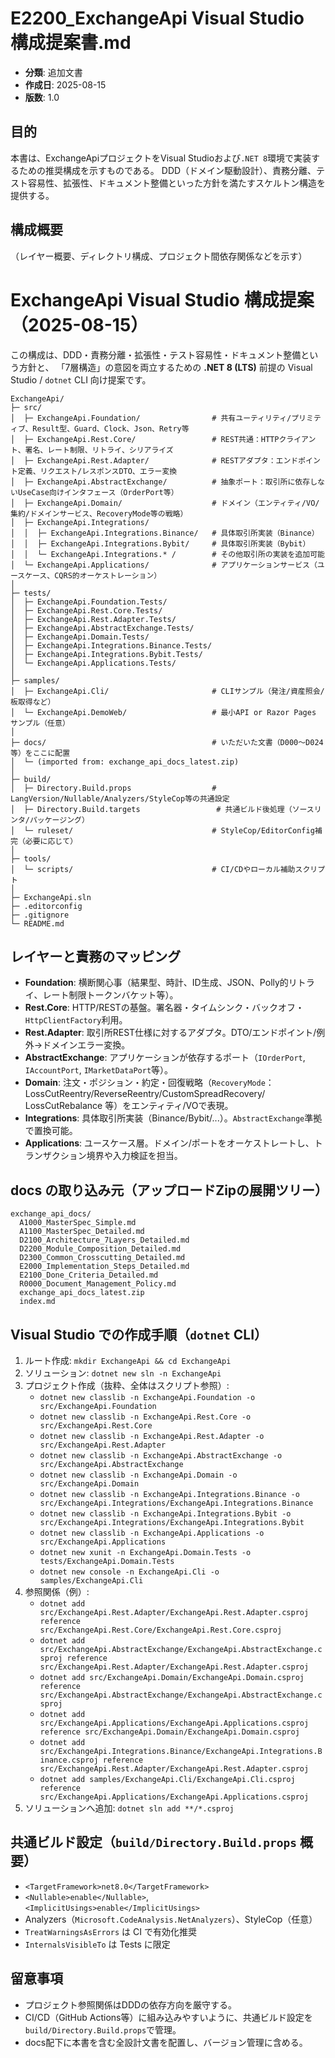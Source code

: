# E2200\_ExchangeApi Visual Studio 構成提案書.md

- **分類**: 追加文書
- **作成日**: 2025-08-15
- **版数**: 1.0

## 目的

本書は、ExchangeApiプロジェクトをVisual Studioおよび`.NET 8`環境で実装するための推奨構成を示すものである。 DDD（ドメイン駆動設計）、責務分離、テスト容易性、拡張性、ドキュメント整備といった方針を満たすスケルトン構造を提供する。

## 構成概要

（レイヤー概要、ディレクトリ構成、プロジェクト間依存関係などを示す）

# ExchangeApi Visual Studio 構成提案（2025-08-15）

この構成は、DDD・責務分離・拡張性・テスト容易性・ドキュメント整備という方針と、 「7層構造」の意図を両立するための **.NET 8 (LTS)** 前提の Visual Studio / `dotnet` CLI 向け提案です。

```
ExchangeApi/
├─ src/
│  ├─ ExchangeApi.Foundation/                # 共有ユーティリティ/プリミティブ、Result型、Guard、Clock、Json、Retry等
│  ├─ ExchangeApi.Rest.Core/                 # REST共通：HTTPクライアント、署名、レート制限、リトライ、シリアライズ
│  ├─ ExchangeApi.Rest.Adapter/              # RESTアダプタ：エンドポイント定義、リクエスト/レスポンスDTO、エラー変換
│  ├─ ExchangeApi.AbstractExchange/          # 抽象ポート：取引所に依存しないUseCase向けインタフェース（OrderPort等）
│  ├─ ExchangeApi.Domain/                    # ドメイン（エンティティ/VO/集約/ドメインサービス、RecoveryMode等の戦略）
│  ├─ ExchangeApi.Integrations/
│  │  ├─ ExchangeApi.Integrations.Binance/   # 具体取引所実装（Binance）
│  │  ├─ ExchangeApi.Integrations.Bybit/     # 具体取引所実装（Bybit）
│  │  └─ ExchangeApi.Integrations.* /        # その他取引所の実装を追加可能
│  └─ ExchangeApi.Applications/              # アプリケーションサービス（ユースケース、CQRS的オーケストレーション）
│
├─ tests/
│  ├─ ExchangeApi.Foundation.Tests/
│  ├─ ExchangeApi.Rest.Core.Tests/
│  ├─ ExchangeApi.Rest.Adapter.Tests/
│  ├─ ExchangeApi.AbstractExchange.Tests/
│  ├─ ExchangeApi.Domain.Tests/
│  ├─ ExchangeApi.Integrations.Binance.Tests/
│  ├─ ExchangeApi.Integrations.Bybit.Tests/
│  └─ ExchangeApi.Applications.Tests/
│
├─ samples/
│  ├─ ExchangeApi.Cli/                       # CLIサンプル（発注/資産照会/板取得など）
│  └─ ExchangeApi.DemoWeb/                   # 最小API or Razor Pages サンプル（任意）
│
├─ docs/                                     # いただいた文書（D000〜D024等）をここに配置
│  └─ (imported from: exchange_api_docs_latest.zip)
│
├─ build/
│  ├─ Directory.Build.props                  # LangVersion/Nullable/Analyzers/StyleCop等の共通設定
│  ├─ Directory.Build.targets                 # 共通ビルド後処理（ソースリンタ/パッケージング）
│  └─ ruleset/                               # StyleCop/EditorConfig補完（必要に応じて）
│
├─ tools/
│  └─ scripts/                               # CI/CDやローカル補助スクリプト
│
├─ ExchangeApi.sln
├─ .editorconfig
├─ .gitignore
└─ README.md
```

## レイヤーと責務のマッピング

- **Foundation**: 横断関心事（結果型、時計、ID生成、JSON、Polly的リトライ、レート制限トークンバケット等）。
- **Rest.Core**: HTTP/RESTの基盤。署名器・タイムシンク・バックオフ・`HttpClientFactory`利用。
- **Rest.Adapter**: 取引所REST仕様に対するアダプタ。DTO/エンドポイント/例外→ドメインエラー変換。
- **AbstractExchange**: アプリケーションが依存するポート（`IOrderPort`, `IAccountPort`, `IMarketDataPort`等）。
- **Domain**: 注文・ポジション・約定・回復戦略（`RecoveryMode`：LossCutReentry/ReverseReentry/CustomSpreadRecovery/ LossCutRebalance 等）をエンティティ/VOで表現。
- **Integrations**: 具体取引所実装（Binance/Bybit/...）。`AbstractExchange`準拠で置換可能。
- **Applications**: ユースケース層。ドメイン/ポートをオーケストレートし、トランザクション境界や入力検証を担当。

## docs の取り込み元（アップロードZipの展開ツリー）

```
exchange_api_docs/
  A1000_MasterSpec_Simple.md
  A1100_MasterSpec_Detailed.md
  D2100_Architecture_7Layers_Detailed.md
  D2200_Module_Composition_Detailed.md
  D2300_Common_Crosscutting_Detailed.md
  E2000_Implementation_Steps_Detailed.md
  E2100_Done_Criteria_Detailed.md
  R0000_Document_Management_Policy.md
  exchange_api_docs_latest.zip
  index.md
```

## Visual Studio での作成手順（`dotnet` CLI）

1. ルート作成: `mkdir ExchangeApi && cd ExchangeApi`
2. ソリューション: `dotnet new sln -n ExchangeApi`
3. プロジェクト作成（抜粋、全体はスクリプト参照）:
   - `dotnet new classlib -n ExchangeApi.Foundation -o src/ExchangeApi.Foundation`
   - `dotnet new classlib -n ExchangeApi.Rest.Core -o src/ExchangeApi.Rest.Core`
   - `dotnet new classlib -n ExchangeApi.Rest.Adapter -o src/ExchangeApi.Rest.Adapter`
   - `dotnet new classlib -n ExchangeApi.AbstractExchange -o src/ExchangeApi.AbstractExchange`
   - `dotnet new classlib -n ExchangeApi.Domain -o src/ExchangeApi.Domain`
   - `dotnet new classlib -n ExchangeApi.Integrations.Binance -o src/ExchangeApi.Integrations/ExchangeApi.Integrations.Binance`
   - `dotnet new classlib -n ExchangeApi.Integrations.Bybit -o src/ExchangeApi.Integrations/ExchangeApi.Integrations.Bybit`
   - `dotnet new classlib -n ExchangeApi.Applications -o src/ExchangeApi.Applications`
   - `dotnet new xunit -n ExchangeApi.Domain.Tests -o tests/ExchangeApi.Domain.Tests`
   - `dotnet new console -n ExchangeApi.Cli -o samples/ExchangeApi.Cli`
4. 参照関係（例）:
   - `dotnet add src/ExchangeApi.Rest.Adapter/ExchangeApi.Rest.Adapter.csproj reference src/ExchangeApi.Rest.Core/ExchangeApi.Rest.Core.csproj`
   - `dotnet add src/ExchangeApi.AbstractExchange/ExchangeApi.AbstractExchange.csproj reference src/ExchangeApi.Rest.Adapter/ExchangeApi.Rest.Adapter.csproj`
   - `dotnet add src/ExchangeApi.Domain/ExchangeApi.Domain.csproj reference src/ExchangeApi.AbstractExchange/ExchangeApi.AbstractExchange.csproj`
   - `dotnet add src/ExchangeApi.Applications/ExchangeApi.Applications.csproj reference src/ExchangeApi.Domain/ExchangeApi.Domain.csproj`
   - `dotnet add src/ExchangeApi.Integrations.Binance/ExchangeApi.Integrations.Binance.csproj reference src/ExchangeApi.Rest.Adapter/ExchangeApi.Rest.Adapter.csproj`
   - `dotnet add samples/ExchangeApi.Cli/ExchangeApi.Cli.csproj reference src/ExchangeApi.Applications/ExchangeApi.Applications.csproj`
5. ソリューションへ追加: `dotnet sln add **/*.csproj`

## 共通ビルド設定（`build/Directory.Build.props` 概要）

- `<TargetFramework>net8.0</TargetFramework>`
- `<Nullable>enable</Nullable>`, `<ImplicitUsings>enable</ImplicitUsings>`
- Analyzers（`Microsoft.CodeAnalysis.NetAnalyzers`）、StyleCop（任意）
- `TreatWarningsAsErrors` は CI で有効化推奨
- `InternalsVisibleTo` は Tests に限定

## 留意事項

- プロジェクト参照関係はDDDの依存方向を厳守する。
- CI/CD（GitHub Actions等）に組み込みやすいように、共通ビルド設定を`build/Directory.Build.props`で管理。
- docs配下に本書を含む全設計文書を配置し、バージョン管理に含める。

